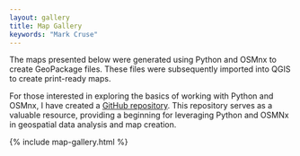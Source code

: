 ```yaml
---
layout: gallery
title: Map Gallery
keywords: "Mark Cruse"
---
```

The maps presented below were generated using Python and OSMnx to create GeoPackage files. These files were subsequently imported into QGIS to create print-ready maps. 

For those interested in exploring the basics of working with Python and OSMnx, I have created a [GitHub repository](https://github.com/MarkCruse/coloring-street-networks-using-OSMnx). This repository serves as a valuable resource, providing a beginning for leveraging Python and OSMNx in geospatial data analysis and map creation.

{% include map-gallery.html %}
